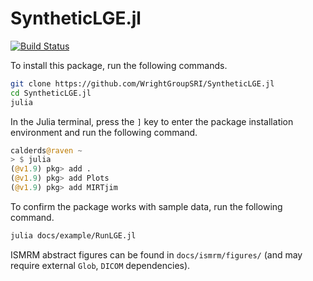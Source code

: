# SyntheticLGE.jl

[![Build Status](https://github.com/WrightGroupSRI/SyntheticLGE.jl/actions/workflows/CI.yml/badge.svg?branch=main)](https://github.com/WrightGroupSRI/SyntheticLGE.jl/actions/workflows/CI.yml?query=branch%3Amain)

To install this package, run the following commands. 

```bash
git clone https://github.com/WrightGroupSRI/SyntheticLGE.jl
cd SyntheticLGE.jl
julia
```
In the Julia terminal, press the `]` key to enter the package installation environment and run the following command. 

```julia
calderds@raven ~                                                                            [11:32:38]
> $ julia                                                                                             
(@v1.9) pkg> add .
(@v1.9) pkg> add Plots
(@v1.9) pkg> add MIRTjim
```
To confirm the package works with sample data, run the following command. 

```bash
julia docs/example/RunLGE.jl
```

ISMRM abstract figures can be found in `docs/ismrm/figures/` (and may require external `Glob`, `DICOM` dependencies).
